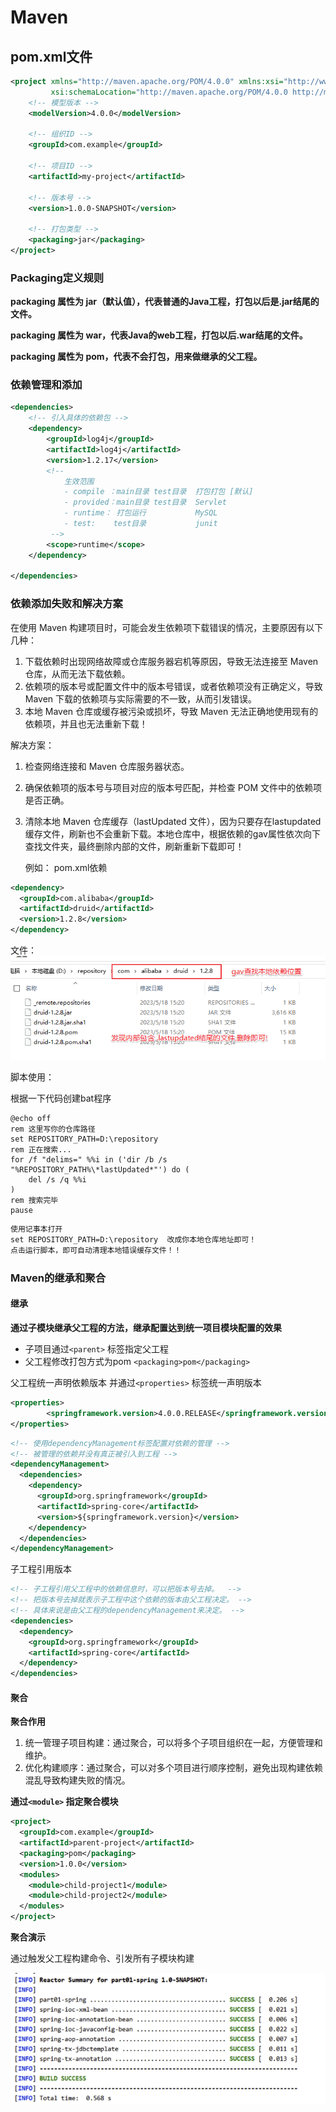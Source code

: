 # Maven

## pom.xml文件

```xml
<project xmlns="http://maven.apache.org/POM/4.0.0" xmlns:xsi="http://www.w3.org/2001/XMLSchema-instance"
         xsi:schemaLocation="http://maven.apache.org/POM/4.0.0 http://maven.apache.org/xsd/maven-4.0.0.xsd">
    <!-- 模型版本 -->
    <modelVersion>4.0.0</modelVersion>
    
    <!-- 组织ID -->
    <groupId>com.example</groupId>
    
    <!-- 项目ID -->
    <artifactId>my-project</artifactId>
    
    <!-- 版本号 -->
    <version>1.0.0-SNAPSHOT</version>
    
    <!-- 打包类型 -->
    <packaging>jar</packaging>
</project>
```

### Packaging定义规则

**packaging 属性为 jar（默认值），代表普通的Java工程，打包以后是.jar结尾的文件。**

**packaging 属性为 war，代表Java的web工程，打包以后.war结尾的文件。**

**packaging 属性为 pom，代表不会打包，用来做继承的父工程。**



### 依赖管理和添加

```xml
<dependencies>
    <!-- 引入具体的依赖包 -->
    <dependency>
        <groupId>log4j</groupId>
        <artifactId>log4j</artifactId>
        <version>1.2.17</version>
        <!--
            生效范围
            - compile ：main目录 test目录  打包打包 [默认]
            - provided：main目录 test目录  Servlet
            - runtime： 打包运行           MySQL
            - test:    test目录           junit
         -->
        <scope>runtime</scope>
    </dependency>

</dependencies>
```

### 依赖添加失败和解决方案

在使用 Maven 构建项目时，可能会发生依赖项下载错误的情况，主要原因有以下几种：

1. 下载依赖时出现网络故障或仓库服务器宕机等原因，导致无法连接至 Maven 仓库，从而无法下载依赖。
2. 依赖项的版本号或配置文件中的版本号错误，或者依赖项没有正确定义，导致 Maven 下载的依赖项与实际需要的不一致，从而引发错误。
3. 本地 Maven 仓库或缓存被污染或损坏，导致 Maven 无法正确地使用现有的依赖项，并且也无法重新下载！

解决方案：

1. 检查网络连接和 Maven 仓库服务器状态。
2. 确保依赖项的版本号与项目对应的版本号匹配，并检查 POM 文件中的依赖项是否正确。
3. 清除本地 Maven 仓库缓存（lastUpdated 文件），因为只要存在lastupdated缓存文件，刷新也不会重新下载。本地仓库中，根据依赖的gav属性依次向下查找文件夹，最终删除内部的文件，刷新重新下载即可！

    例如： pom.xml依赖

```XML
<dependency>
  <groupId>com.alibaba</groupId>
  <artifactId>druid</artifactId>
  <version>1.2.8</version>
</dependency>
```

文件：
![](..\images\maven错误处理.png)

脚本使用：

根据一下代码创建bat程序

```
@echo off
rem 这里写你的仓库路径
set REPOSITORY_PATH=D:\repository
rem 正在搜索...
for /f "delims=" %%i in ('dir /b /s "%REPOSITORY_PATH%\*lastUpdated*"') do (
    del /s /q %%i
)
rem 搜索完毕
pause
```




```XML
使用记事本打开
set REPOSITORY_PATH=D:\repository  改成你本地仓库地址即可！
点击运行脚本，即可自动清理本地错误缓存文件！！
```



### Maven的继承和聚合

#### 继承

**通过子模块继承父工程的方法，继承配置达到统一项目模块配置的效果**

- 子项目通过`<parent>` 标签指定父工程
- 父工程修改打包方式为pom `<packaging>pom</packaging>` 

父工程统一声明依赖版本 并通过`<properties>` 标签统一声明版本

```xml
<properties>
        <springframework.version>4.0.0.RELEASE</springframework.version>
</properties>
```

```xml
<!-- 使用dependencyManagement标签配置对依赖的管理 -->
<!-- 被管理的依赖并没有真正被引入到工程 -->
<dependencyManagement>
  <dependencies>
    <dependency>
      <groupId>org.springframework</groupId>
      <artifactId>spring-core</artifactId>
      <version>${springframework.version}</version>
    </dependency>
  </dependencies>
</dependencyManagement>
```

子工程引用版本

```xml
<!-- 子工程引用父工程中的依赖信息时，可以把版本号去掉。  -->
<!-- 把版本号去掉就表示子工程中这个依赖的版本由父工程决定。 -->
<!-- 具体来说是由父工程的dependencyManagement来决定。 -->
<dependencies>
  <dependency>
    <groupId>org.springframework</groupId>
    <artifactId>spring-core</artifactId>
  </dependency>
</dependencies>
```

#### 聚合

**聚合作用**

1. 统一管理子项目构建：通过聚合，可以将多个子项目组织在一起，方便管理和维护。
2. 优化构建顺序：通过聚合，可以对多个项目进行顺序控制，避免出现构建依赖混乱导致构建失败的情况。

**通过`<module>` 指定聚合模块**

```xml
<project>
  <groupId>com.example</groupId>
  <artifactId>parent-project</artifactId>
  <packaging>pom</packaging>
  <version>1.0.0</version>
  <modules>
    <module>child-project1</module>
    <module>child-project2</module>
  </modules>
</project>
```

**聚合演示**

通过触发父工程构建命令、引发所有子模块构建

![Maven聚合](..\images\Maven聚合.png)
